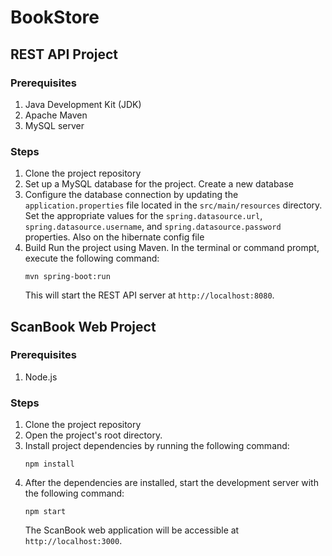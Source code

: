 # BookStore


## REST API Project

### Prerequisites
1. Java Development Kit (JDK) 
2. Apache Maven
3. MySQL server

### Steps
1. Clone the project repository
2. Set up a MySQL database for the project. Create a new database 
3. Configure the database connection by updating the `application.properties` file located in the `src/main/resources` directory. Set the appropriate values for the `spring.datasource.url`, `spring.datasource.username`, and `spring.datasource.password` properties. Also on the hibernate config file
4. Build Run the project using Maven. In the terminal or command prompt, execute the following command:
   ```
   mvn spring-boot:run
   ```
   This will start the REST API server at `http://localhost:8080`.


## ScanBook Web Project

### Prerequisites
1. Node.js 

### Steps
1. Clone the project repository
2. Open the project's root directory.
3. Install project dependencies by running the following command:
   ```
   npm install
   ```
4. After the dependencies are installed, start the development server with the following command:
   ```
   npm start
   ```
   The ScanBook web application will be accessible at `http://localhost:3000`.
